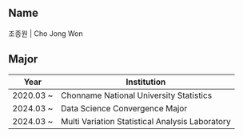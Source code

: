 ## Name
조종원 | Cho Jong Won

## Major
| Year | Institution  | 
| -------- | -------- | 
| 2020.03 ~ | Chonname National University Statistics | 
| 2024.03 ~ | Data Science Convergence Major | 
| 2024.03 ~ | Multi Variation Statistical Analysis Laboratory | 





<!--
**develop-jw/develop-jw** is a ✨ _special_ ✨ repository because its `README.md` (this file) appears on your GitHub profile.

Here are some ideas to get you started:

- 🔭 I’m currently working on ...
- 🌱 I’m currently learning ...
- 👯 I’m looking to collaborate on ...
- 🤔 I’m looking for help with ...
- 💬 Ask me about ...
- 📫 How to reach me: ...
- 😄 Pronouns: ...
- ⚡ Fun fact: ...
-->
